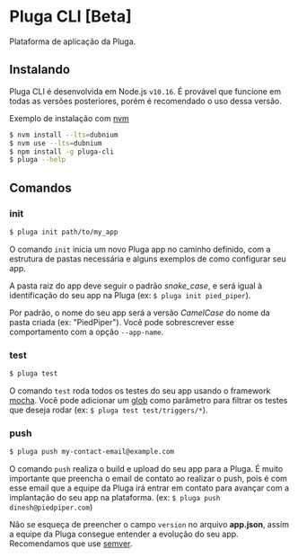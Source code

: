 # Pluga CLI [Beta]

Plataforma de aplicação da Pluga.

## Instalando

Pluga CLI é desenvolvida em Node.js `v10.16`. É provável que funcione em todas
as versões posteriores, porém é recomendado o uso dessa versão.

Exemplo de instalação com [nvm](https://github.com/creationix/nvm)

```sh
$ nvm install --lts=dubnium
$ nvm use --lts=dubnium
$ npm install -g pluga-cli
$ pluga --help
```

## Comandos

### init

```sh
$ pluga init path/to/my_app
```

O comando `init` inicia um novo Pluga app no caminho definido, com a estrutura
de pastas necessária e alguns exemplos de como configurar seu app.

A pasta raiz do app deve seguir o padrão *snake_case*, e será igual à
identificação do seu app na Pluga (ex: `$ pluga init pied_piper`).

Por padrão, o nome do seu app será a versão *CamelCase* do nome da pasta criada
(ex: "PiedPiper"). Você pode sobrescrever esse comportamento com a opção
`--app-name`.

### test

```sh
$ pluga test
```

O comando `test` roda todos os testes do seu app usando o framework
[mocha](https://github.com/mochajs/mocha). Você pode adicionar um
[glob](https://en.wikipedia.org/wiki/Glob_%28programming%29) como parâmetro
para filtrar os testes que deseja rodar (ex: `$ pluga test test/triggers/*`).

### push

```sh
$ pluga push my-contact-email@example.com
```

O comando `push` realiza o build e upload do seu app para a Pluga. É muito
importante que preencha o email de contato ao realizar o push, pois é com esse
email que a equipe da Pluga irá entrar em contato para avançar com a implantação
do seu app na plataforma. (ex: `$ pluga push dinesh@piedpiper.com`)

Não se esqueça de preencher o campo `version` no arquivo **app.json**, assim a
equipe da Pluga consegue entender a evolução do seu app. Recomendamos que use
[semver](https://semver.org).

